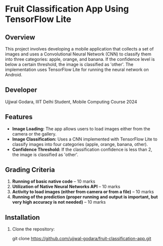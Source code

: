 # Fruit Classification App Using TensorFlow Lite

## Overview
This project involves developing a mobile application that collects a set of images and uses a Convolutional Neural Network (CNN)
to classify them into three categories: apple, orange, and banana. If the confidence level is below a certain threshold, the image 
is classified as 'other'. The implementation uses TensorFlow Lite for running the neural network on Android.

## Developer
Ujjwal Godara, IIIT Delhi Student, Mobile Computing Course 2024

## Features
- **Image Loading:** The app allows users to load images either from the camera or the gallery.
- **Image Classification:** Uses a CNN implemented with TensorFlow Lite to classify images into four categories (apple, orange, banana, other).
- **Confidence Threshold:** If the classification confidence is less than 2, the image is classified as 'other'.

## Grading Criteria
1. **Running of basic native code** – 10 marks
2. **Utilization of Native Neural Networks API** – 10 marks
3. **Activity to load images (either from camera or from a file)** – 10 marks
4. **Running of the prediction (proper running and output is important, but very high accuracy is not needed)** – 10 marks

## Installation
1. Clone the repository:
   
   git clone https://github.com/ujjwal-godara/fruit-classification-app.git
